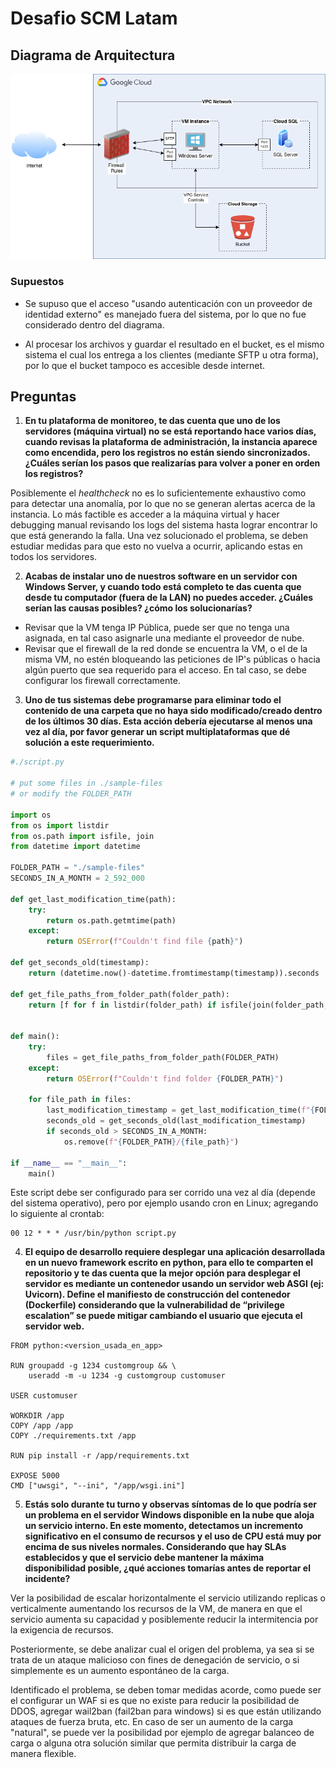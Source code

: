 # Desafio SCM Latam

## Diagrama de Arquitectura

![image](/files/diagram.png)

### Supuestos

- Se supuso que el acceso "usando
  autenticación con un proveedor de identidad externo" es manejado fuera del sistema, por lo que no fue considerado dentro del diagrama.

- Al procesar los archivos y guardar el resultado en el bucket, es el mismo sistema el cual los entrega a los clientes (mediante SFTP u otra forma), por lo que el bucket tampoco es accesible desde internet.

## Preguntas

1. **En tu plataforma de monitoreo, te das cuenta que uno de los servidores (máquina virtual) no se está reportando hace varios días, cuando revisas la plataforma de administración, la instancia aparece como encendida, pero los registros no están siendo sincronizados. ¿Cuáles serían los pasos que realizarías para volver a poner en orden los registros?**

Posiblemente el _healthcheck_ no es lo suficientemente exhaustivo como para detectar una anomalía, por lo que no se generan alertas acerca de la instancia. Lo más factible es acceder a la máquina virtual y hacer debugging manual revisando los logs del sistema hasta lograr encontrar lo que está generando la falla. Una vez solucionado el problema, se deben estudiar medidas para que esto no vuelva a ocurrir, aplicando estas en todos los servidores.

2. **Acabas de instalar uno de nuestros software en un servidor con Windows Server, y cuando todo está completo te das cuenta que desde tu computador (fuera de la LAN) no puedes acceder. ¿Cuáles serían las causas posibles? ¿cómo los solucionarías?**

- Revisar que la VM tenga IP Pública, puede ser que no tenga una asignada, en tal caso asignarle una mediante el proveedor de nube.
- Revisar que el firewall de la red donde se encuentra la VM, o el de la misma VM, no estén bloqueando las peticiones de IP's públicas o hacia algún puerto que sea requerido para el acceso. En tal caso, se debe configurar los firewall correctamente.

3. **Uno de tus sistemas debe programarse para eliminar todo el contenido de una carpeta que no haya sido modificado/creado dentro de los últimos 30 días. Esta acción debería ejecutarse al menos una vez al día, por favor generar un script multiplataformas que dé solución a este requerimiento.**

```python
#./script.py

# put some files in ./sample-files
# or modify the FOLDER_PATH

import os
from os import listdir
from os.path import isfile, join
from datetime import datetime

FOLDER_PATH = "./sample-files"
SECONDS_IN_A_MONTH = 2_592_000

def get_last_modification_time(path):
    try:
        return os.path.getmtime(path)
    except:
        return OSError(f"Couldn't find file {path}")

def get_seconds_old(timestamp):
    return (datetime.now()-datetime.fromtimestamp(timestamp)).seconds

def get_file_paths_from_folder_path(folder_path):
    return [f for f in listdir(folder_path) if isfile(join(folder_path, f))]


def main():
    try:
        files = get_file_paths_from_folder_path(FOLDER_PATH)
    except:
        return OSError(f"Couldn't find folder {FOLDER_PATH}")

    for file_path in files:
        last_modification_timestamp = get_last_modification_time(f"{FOLDER_PATH}/{file_path}")
        seconds_old = get_seconds_old(last_modification_timestamp)
        if seconds_old > SECONDS_IN_A_MONTH:
            os.remove(f"{FOLDER_PATH}/{file_path}")

if __name__ == "__main__":
    main()
```

Este script debe ser configurado para ser corrido una vez al día (depende del sistema operativo), pero por ejemplo usando cron en Linux; agregando lo siguiente al crontab:

```
00 12 * * * /usr/bin/python script.py
```

4. **El equipo de desarrollo requiere desplegar una aplicación desarrollada en un nuevo framework escrito en python, para ello te comparten el repositorio y te das cuenta que la mejor opción para desplegar el servidor es mediante un contenedor usando un servidor web ASGI (ej: Uvicorn). Define el manifiesto de construcción del contenedor (Dockerfile) considerando que la vulnerabilidad de “privilege escalation” se puede mitigar cambiando el usuario que ejecuta el servidor web.**

```
FROM python:<version_usada_en_app>

RUN groupadd -g 1234 customgroup && \
    useradd -m -u 1234 -g customgroup customuser

USER customuser

WORKDIR /app
COPY /app /app
COPY ./requirements.txt /app

RUN pip install -r /app/requirements.txt

EXPOSE 5000
CMD ["uwsgi", "--ini", "/app/wsgi.ini"]
```

5. **Estás solo durante tu turno y observas síntomas de lo que podría ser un problema en el servidor Windows disponible en la nube que aloja un servicio interno. En este momento, detectamos un incremento significativo en el consumo de recursos y el uso de CPU está muy por encima de sus niveles normales. Considerando que hay SLAs establecidos y que el servicio debe mantener la máxima disponibilidad posible, ¿qué acciones tomarías antes de reportar el incidente?**

Ver la posibilidad de escalar horizontalmente el servicio utilizando replicas o verticalmente aumentando los recursos de la VM, de manera en que el servicio aumenta su capacidad y posiblemente reducir la intermitencia por la exigencia de recursos.

Posteriormente, se debe analizar cual el origen del problema, ya sea si se trata de un ataque malicioso con fines de denegación de servicio, o si simplemente es un aumento espontáneo de la carga.

Identificado el problema, se deben tomar medidas acorde, como puede ser el configurar un WAF si es que no existe para reducir la posibilidad de DDOS, agregar wail2ban (fail2ban para windows) si es que están utilizando ataques de fuerza bruta, etc. En caso de ser un aumento de la carga "natural", se puede ver la posibilidad por ejemplo de agregar balanceo de carga o alguna otra solución similar que permita distribuir la carga de manera flexible.
